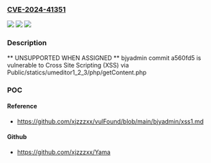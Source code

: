 ### [CVE-2024-41351](https://cve.mitre.org/cgi-bin/cvename.cgi?name=CVE-2024-41351)
![](https://img.shields.io/static/v1?label=Product&message=n%2Fa&color=blue)
![](https://img.shields.io/static/v1?label=Version&message=n%2Fa&color=blue)
![](https://img.shields.io/static/v1?label=Vulnerability&message=n%2Fa&color=brighgreen)

### Description

** UNSUPPORTED WHEN ASSIGNED ** bjyadmin commit a560fd5 is vulnerable to Cross Site Scripting (XSS) via Public/statics/umeditor1_2_3/php/getContent.php

### POC

#### Reference
- https://github.com/xjzzzxx/vulFound/blob/main/bjyadmin/xss1.md

#### Github
- https://github.com/xjzzzxx/Yama

